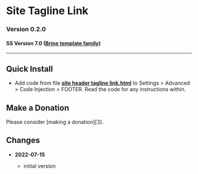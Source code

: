 # Site Tagline Link

### Version 0.2.0

#### SS Version 7.0 ([Brine template family][1])

---

## Quick Install

* Add code from file **[site header tagline link.html][2]** to Settings >
  Advanced > Code Injection > FOOTER. Read the code for any instructions within.
  
## Make a Donation

Please consider [making a donation][3].

## Changes

<!-- * **2021-08-03**

  * added support for v7.0 Brine template family and Adirondack template
  * bumped version to 1.1
  -->
* **2022-07-15**

  * initial version

[1]: https://support.squarespace.com/hc/en-us/articles/212512738-Brine-template-family
[2]: site%20header%20tagline%20link.html#L1
[2]: https://github.com/tomsWebConsulting/twcsl#make-a-donation

